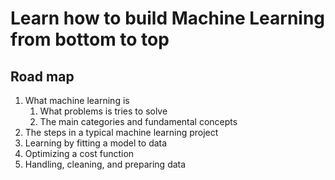 # Learn how to build Machine Learning from bottom to top

## Road map

1. What machine learning is
    1. What problems is tries to solve
    2. The main categories and fundamental concepts
2. The steps in a typical machine learning project
3. Learning by fitting a model to data
4. Optimizing a cost function
5. Handling, cleaning, and preparing data

